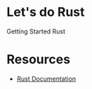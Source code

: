 # Let's do Rust
Getting Started Rust

# Resources
- [Rust Documentation](https://doc.rust-lang.org/book/ch01-03-hello-cargo.html)